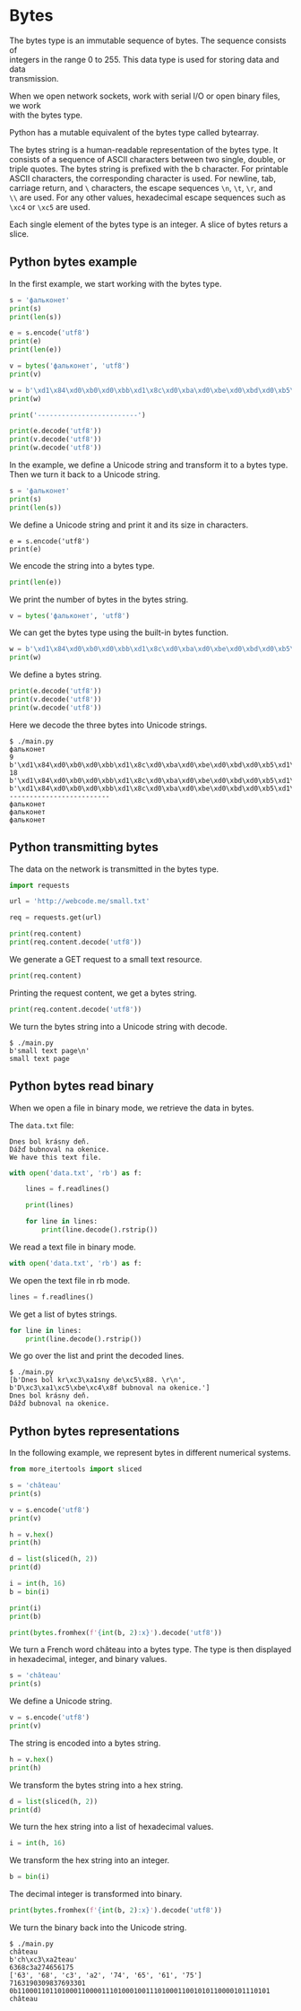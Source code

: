 # Bytes

The bytes type is an immutable sequence of bytes. The sequence consists of  
integers in the range 0 to 255. This data type is used for storing data and data  
transmission.

When we open network sockets, work with serial I/O or open binary files, we work  
with the bytes type.

Python has a mutable equivalent of the bytes type called bytearray.

The bytes string is a human-readable representation of the bytes type. It  
consists of a sequence of ASCII characters between two single, double, or  
triple quotes. The bytes string is prefixed with the b character. For printable  
ASCII characters, the corresponding character is used. For newline, tab,  
carriage return, and `\` characters, the escape sequences `\n`, `\t`, `\r`, and  
`\\` are  used. For any other values, hexadecimal escape sequences such as  
`\xc4` or `\xc5` are used.

Each single element of the bytes type is an integer. A slice of bytes returs a slice.

## Python bytes example

In the first example, we start working with the bytes type.

```python
s = 'фальконет'
print(s)
print(len(s))

e = s.encode('utf8')
print(e)
print(len(e))

v = bytes('фальконет', 'utf8')
print(v)

w = b'\xd1\x84\xd0\xb0\xd0\xbb\xd1\x8c\xd0\xba\xd0\xbe\xd0\xbd\xd0\xb5\xd1\x82'
print(w)

print('-------------------------')

print(e.decode('utf8'))
print(v.decode('utf8'))
print(w.decode('utf8'))
```

In the example, we define a Unicode string and transform it to a bytes type.  
Then we turn it back to a Unicode string.

```python
s = 'фальконет'
print(s)
print(len(s))
```

We define a Unicode string and print it and its size in characters.

```
e = s.encode('utf8')
print(e)
```

We encode the string into a bytes type.

```python
print(len(e))
```

We print the number of bytes in the bytes string.

```python
v = bytes('фальконет', 'utf8')
```

We can get the bytes type using the built-in bytes function.

```python
w = b'\xd1\x84\xd0\xb0\xd0\xbb\xd1\x8c\xd0\xba\xd0\xbe\xd0\xbd\xd0\xb5\xd1\x82'
print(w)
```

We define a bytes string.

```python
print(e.decode('utf8'))
print(v.decode('utf8'))
print(w.decode('utf8'))
```

Here we decode the three bytes into Unicode strings.

```
$ ./main.py
фальконет
9
b'\xd1\x84\xd0\xb0\xd0\xbb\xd1\x8c\xd0\xba\xd0\xbe\xd0\xbd\xd0\xb5\xd1\x82'
18
b'\xd1\x84\xd0\xb0\xd0\xbb\xd1\x8c\xd0\xba\xd0\xbe\xd0\xbd\xd0\xb5\xd1\x82'
b'\xd1\x84\xd0\xb0\xd0\xbb\xd1\x8c\xd0\xba\xd0\xbe\xd0\xbd\xd0\xb5\xd1\x82'
-------------------------
фальконет
фальконет
фальконет
```

## Python transmitting bytes

The data on the network is transmitted in the bytes type.

```python
import requests

url = 'http://webcode.me/small.txt'

req = requests.get(url)

print(req.content)
print(req.content.decode('utf8'))
```

We generate a GET request to a small text resource.

```python
print(req.content)
```

Printing the request content, we get a bytes string.

```python
print(req.content.decode('utf8'))
```

We turn the bytes string into a Unicode string with decode.

```
$ ./main.py 
b'small text page\n'
small text page
```

## Python bytes read binary

When we open a file in binary mode, we retrieve the data in bytes.

The `data.txt` file:

```
Dnes bol krásny deň. 
Dážď bubnoval na okenice.
We have this text file.
```

```python
with open('data.txt', 'rb') as f:

    lines = f.readlines()

    print(lines)

    for line in lines:
        print(line.decode().rstrip())
```

We read a text file in binary mode.

```python
with open('data.txt', 'rb') as f:
```

We open the text file in rb mode.

```python
lines = f.readlines()
```

We get a list of bytes strings.

```python
for line in lines:
    print(line.decode().rstrip())
```

We go over the list and print the decoded lines.

```
$ ./main.py 
[b'Dnes bol kr\xc3\xa1sny de\xc5\x88. \r\n', b'D\xc3\xa1\xc5\xbe\xc4\x8f bubnoval na okenice.']
Dnes bol krásny deň.
Dážď bubnoval na okenice.
```

## Python bytes representations

In the following example, we represent bytes in different numerical systems.

```python
from more_itertools import sliced

s = 'château'
print(s)

v = s.encode('utf8')
print(v)

h = v.hex()
print(h)

d = list(sliced(h, 2))
print(d)

i = int(h, 16)
b = bin(i)

print(i)
print(b)

print(bytes.fromhex(f'{int(b, 2):x}').decode('utf8'))
```

We turn a French word château into a bytes type. The type is then displayed  
in hexadecimal, integer, and binary values.

```python
s = 'château'
print(s)
```

We define a Unicode string.

```python
v = s.encode('utf8')
print(v)
```

The string is encoded into a bytes string.

```python
h = v.hex()
print(h)
```

We transform the bytes string into a hex string.

```python
d = list(sliced(h, 2))
print(d)
```

We turn the hex string into a list of hexadecimal values.

```python
i = int(h, 16)
```

We transform the hex string into an integer.

```python
b = bin(i)
```

The decimal integer is transformed into binary.

```python
print(bytes.fromhex(f'{int(b, 2):x}').decode('utf8'))
```

We turn the binary back into the Unicode string.

```
$ ./main.py
château
b'ch\xc3\xa2teau'
6368c3a274656175
['63', '68', 'c3', 'a2', '74', '65', '61', '75']
7163190309837693301
0b110001101101000110000111010001001110100011001010110000101110101
château
```
